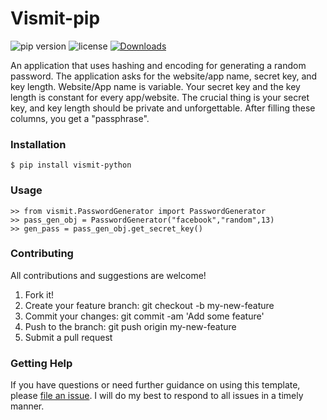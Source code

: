 # Vismit-pip

![pip version](https://img.shields.io/pypi/v/vismit-python) ![license](https://img.shields.io/pypi/l/vismit-python) [![Downloads](https://pepy.tech/badge/vismit-python)](https://pepy.tech/project/vismit-python)  


An application that uses hashing and encoding for generating a random password. The application asks for the website/app name, secret key, and key length. Website/App name is variable. Your secret key and the key length is constant for every app/website. The crucial thing is your secret key, and key length should be private and unforgettable. After filling these columns, you get a "passphrase".


### Installation
`
$ pip install vismit-python
`
### Usage

```
>> from vismit.PasswordGenerator import PasswordGenerator  
>> pass_gen_obj = PasswordGenerator("facebook","random",13)
>> gen_pass = pass_gen_obj.get_secret_key()
```

### Contributing

All contributions and suggestions are welcome!

1.  Fork it!
2.  Create your feature branch: git checkout -b my-new-feature
3.  Commit your changes: git commit -am 'Add some feature'
4.  Push to the branch: git push origin my-new-feature
5.  Submit a pull request

### Getting Help

If you have questions or need further guidance on using this template, please [file an issue](https://github.com/aman-roy/Extended-Substitution-Cipher/issues). I will do my best to respond to all issues in a timely manner.
